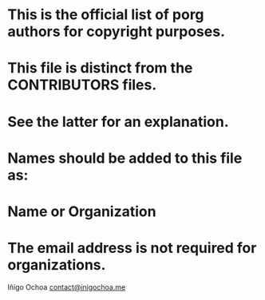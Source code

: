 # This is the official list of porg authors for copyright purposes.
# This file is distinct from the CONTRIBUTORS files.
# See the latter for an explanation.

# Names should be added to this file as:
# Name or Organization <email address>
# The email address is not required for organizations.

Iñigo Ochoa <contact@inigochoa.me>
